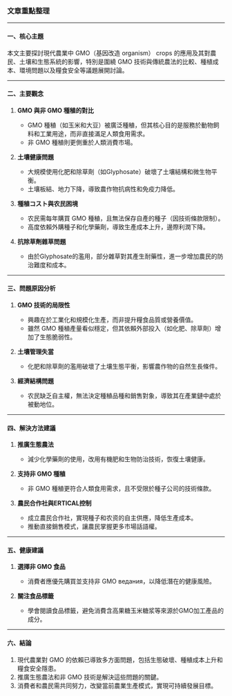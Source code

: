 ### 文章重點整理

---

#### 一、核心主題  
本文主要探討現代農業中 GMO（基因改造 organism） crops 的應用及其對農民、土壤和生態系統的影響，特別是圍繞 GMO 技術與傳統農法的比較、種植成本、環境問題以及糧食安全等議題展開討論。

---

#### 二、主要觀念  
1. **GMO 與非 GMO 種稙的對比**  
   - GMO 種稙（如玉米和大豆）被廣泛種稙，但其核心目的是服務於動物飼料和工業用途，而非直接滿足人類食用需求。  
   - 非 GMO 種稙則更側重於人類消費市場。  

2. **土壤健康問題**  
   - 大規模使用化肥和除草劑（如Glyphosate）破壞了土壤結構和微生物平衡。  
   - 土壤板結、地力下降，導致農作物抗病性和免疫力降低。  

3. **種稙コスト與农民困境**  
   - 农民需每年購買 GMO 種稙，且無法保存自產的種子（因技術條款限制）。  
   - 高度依賴外購種子和化學藥劑，導致生產成本上升，邊際利潤下降。  

4. **抗除草劑雜草問題**  
   - 由於Glyphosate的濫用，部分雜草對其產生耐藥性，進一步增加農民的防治難度和成本。  

---

#### 三、問題原因分析  
1. **GMO 技術的局限性**  
   - 興趣在於工業化和規模化生產，而非提升糧食品質或營養價值。  
   - 雖然 GMO 種稙產量看似穩定，但其依賴外部投入（如化肥、除草劑）增加了生態脆弱性。  

2. **土壤管理失當**  
   - 化肥和除草劑的濫用破壞了土壤生態平衡，影響農作物的自然生長條件。  

3. **經濟結構問題**  
   - 农民缺乏自主權，無法決定種稙品種和銷售對象，導致其在產業鏈中處於被動地位。  

---

#### 四、解決方法建議  
1. **推廣生態農法**  
   - 減少化學藥劑的使用，改用有機肥和生物防治技術，恢復土壤健康。  

2. **支持非 GMO 種稙**  
   - 非 GMO 種稙更符合人類食用需求，且不受限於種子公司的技術條款。  

3. **農民合作社與ERTICAL控制**  
   - 成立農民合作社，實現種子和农资的自主供應，降低生產成本。  
   - 推動直接銷售模式，讓農民掌握更多市場話語權。  

---

#### 五、健康建議  
1. **選擇非 GMO 食品**  
   - 消費者應優先購買並支持非 GMO ведания，以降低潛在的健康風險。  

2. **關注食品標籤**  
   - 學會閱讀食品標籤，避免消費含高果糖玉米糖浆等來源於GMO加工產品的成分。  

---

#### 六、結論  
1. 現代農業對 GMO 的依賴已導致多方面問題，包括生態破壞、種稙成本上升和糧食安全隱患。  
2. 推廣生態農法和非 GMO 技術是解決這些問題的關鍵。  
3. 消費者和農民需共同努力，改變當前農業生產模式，實現可持續發展目標。